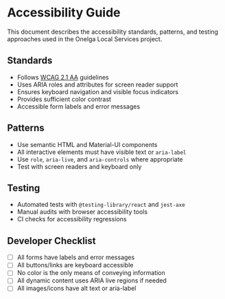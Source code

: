 # Accessibility Guide

This document describes the accessibility standards, patterns, and testing approaches used in the Onelga Local Services project.

## Standards
- Follows [WCAG 2.1 AA](https://www.w3.org/WAI/standards-guidelines/wcag/) guidelines
- Uses ARIA roles and attributes for screen reader support
- Ensures keyboard navigation and visible focus indicators
- Provides sufficient color contrast
- Accessible form labels and error messages

## Patterns
- Use semantic HTML and Material-UI components
- All interactive elements must have visible text or `aria-label`
- Use `role`, `aria-live`, and `aria-controls` where appropriate
- Test with screen readers and keyboard only

## Testing
- Automated tests with `@testing-library/react` and `jest-axe`
- Manual audits with browser accessibility tools
- CI checks for accessibility regressions

## Developer Checklist
- [ ] All forms have labels and error messages
- [ ] All buttons/links are keyboard accessible
- [ ] No color is the only means of conveying information
- [ ] All dynamic content uses ARIA live regions if needed
- [ ] All images/icons have alt text or aria-label
